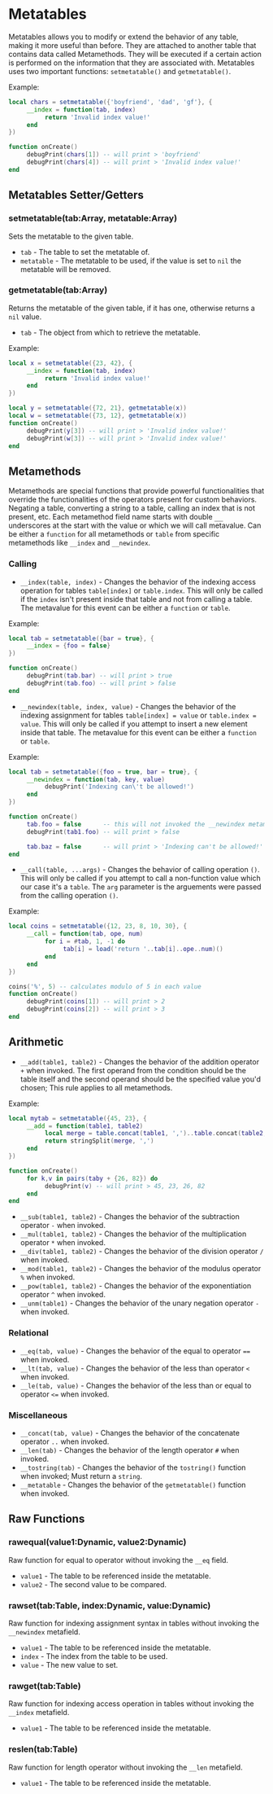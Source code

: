 # Metatables
Metatables allows you to modify or extend the behavior of any table, making it more useful than before. They are attached to another table that contains data called Metamethods. They will be executed if a certain action is performed on the information that they are associated with. Metatables uses two important functions: `setmetatable()` and `getmetatable()`.

Example:
```lua
local chars = setmetatable({'boyfriend', 'dad', 'gf'}, {
     __index = function(tab, index)
          return 'Invalid index value!' 
     end
})

function onCreate()
     debugPrint(chars[1]) -- will print > 'boyfriend'
     debugPrint(chars[4]) -- will print > 'Invalid index value!'
end
```

## Metatables Setter/Getters 
### setmetatable(tab:Array, metatable:Array)
Sets the metatable to the given table.

- `tab` - The table to set the metatable of.
- `metatable` - The metatable to be used, if the value is set to `nil` the metatable will be removed.

### getmetatable(tab:Array)
Returns the metatable of the given table, if it has one, otherwise returns a `nil` value.

- `tab` - The object from which to retrieve the metatable.

Example:
```lua
local x = setmetatable({23, 42}, {
     __index = function(tab, index)
          return 'Invalid index value!'
     end
})

local y = setmetatable({72, 21}, getmetatable(x))
local w = setmetatable({73, 12}, getmetatable(x))
function onCreate()
     debugPrint(y[3]) -- will print > 'Invalid index value!'
     debugPrint(w[3]) -- will print > 'Invalid index value!'
end
```

## Metamethods
Metamethods are special functions that provide powerful functionalities that override the functionalities of the operators present for custom behaviors. Negating a table, converting a string to a table, calling an index that is not present, etc. Each metamethod field name starts with double <kbd>__</kbd> underscores at the start with the value or which we will call metavalue. Can be either a `function` for all metamethods or `table` from specific metamethods like `__index` and `__newindex`.

### Calling
- `__index(table, index)` - Changes the behavior of the indexing access operation for tables `table[index]` or `table.index`. This will only be called if the `index` isn't present inside that table and not from calling a table. The metavalue for this event can be either a `function` or `table`.

Example:
```lua
local tab = setmetatable({bar = true}, {
     __index = {foo = false}
})

function onCreate()
     debugPrint(tab.bar) -- will print > true
     debugPrint(tab.foo) -- will print > false
end
```

- `__newindex(table, index, value)` - Changes the behavior of the indexing assignment for tables `table[index] = value` or `table.index = value`. This will only be called if you attempt to insert a new element inside that table. The metavalue for this event can be either a `function` or `table`.


Example:
```lua
local tab = setmetatable({foo = true, bar = true}, {
     __newindex = function(tab, key, value)
          debugPrint('Indexing can\'t be allowed!')
     end
})

function onCreate()
     tab.foo = false      -- this will not invoked the __newindex metamethod.
     debugPrint(tab1.foo) -- will print > false

     tab.baz = false      -- will print > 'Indexing can't be allowed!'
end
```

- `__call(table, ...args)` - Changes the behavior of calling operation `()`. This will only be called if you attempt to call a non-function value which our case it's a `table`. The `arg` parameter is the arguements were passed from the calling operation `()`.

Example:
```lua
local coins = setmetatable({12, 23, 8, 10, 30}, {
     __call = function(tab, ope, num)
          for i = #tab, 1, -1 do
               tab[i] = load('return '..tab[i]..ope..num)()
          end
     end
})

coins('%', 5) -- calculates modulo of 5 in each value
function onCreate()
     debugPrint(coins[1]) -- will print > 2
     debugPrint(coins[2]) -- will print > 3
end
```

## Arithmetic
- `__add(table1, table2)` - Changes the behavior of the addition operator `+` when invoked. The first operand from the condition should be the table itself and the second operand should be the specified value you'd chosen; This rule applies to all metamethods.

Example:
```lua
local mytab = setmetatable({45, 23}, {
     __add = function(table1, table2)
          local merge = table.concat(table1, ',')..table.concat(table2, ',')
          return stringSplit(merge, ',')
     end
})

function onCreate()
     for k,v in pairs(taby + {26, 82}) do
          debugPrint(v) -- will print > 45, 23, 26, 82
     end
end
```

- `__sub(table1, table2)` - Changes the behavior of the subtraction operator `-` when invoked.
- `__mul(table1, table2)` - Changes the behavior of the multiplication operator `*` when invoked.
- `__div(table1, table2)` - Changes the behavior of the division operator `/` when invoked.
- `__mod(table1, table2)` - Changes the behavior of the modulus operator `%` when invoked.
- `__pow(table1, table2)` - Changes the behavior of the exponentiation operator `^` when invoked.
- `__unm(table1)` - Changes the behavior of the unary negation operator `-` when invoked.

### Relational
- `__eq(tab, value)` - Changes the behavior of the equal to operator `==` when invoked.
- `__lt(tab, value)` - Changes the behavior of the less than operator `<` when invoked.
- `__le(tab, value)` - Changes the behavior of the less than or equal to operator `<=` when invoked.

### Miscellaneous
- `__concat(tab, value)` - Changes the behavior of the concatenate operator `..` when invoked.
- `__len(tab)` - Changes the behavior of the length operator `#` when invoked.
- `__tostring(tab)` - Changes the behavior of the `tostring()` function when invoked; Must return a `string`.
- `__metatable` - Changes the behavior of the `getmetatable()` function when invoked.

## Raw Functions
### rawequal(value1:Dynamic, value2:Dynamic)
Raw function for equal to operator without invoking the `__eq` field.

- `value1` - The table to be referenced inside the metatable.
- `value2` - The second value to be compared.

### rawset(tab:Table, index:Dynamic, value:Dynamic)
Raw function for indexing assignment syntax in tables without invoking the `__newindex` metafield.

- `value1` - The table to be referenced inside the metatable.
- `index` - The index from the table to be used.
- `value` - The new value to set.

### rawget(tab:Table)
Raw function for indexing access operation in tables without invoking the `__index` metafield.

- `value1` - The table to be referenced inside the metatable.

### reslen(tab:Table)
Raw function for length operator without invoking the `__len` metafield.

- `value1` - The table to be referenced inside the metatable.